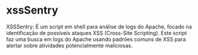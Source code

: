 # xssSentry
XSSSentry: É um script em shell para análise de logs do Apache, focado na identificação de possíveis ataques XSS (Cross-Site Scripting). Este script faz uma busca em logs do Apache usando padrões comuns de XSS para alertar sobre atividades potencialmente maliciosas.
